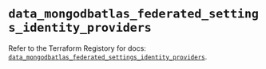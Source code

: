 # `data_mongodbatlas_federated_settings_identity_providers`

Refer to the Terraform Registory for docs: [`data_mongodbatlas_federated_settings_identity_providers`](https://registry.terraform.io/providers/mongodb/mongodbatlas/1.12.0/docs/data-sources/federated_settings_identity_providers).
